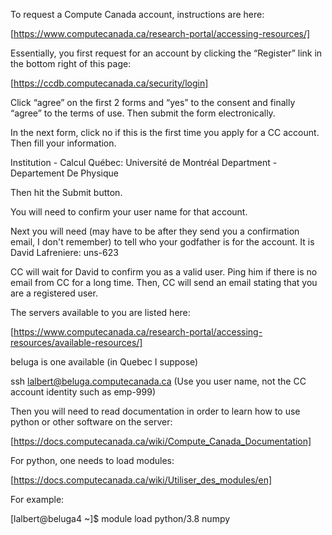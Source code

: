 To request a Compute Canada account, instructions are here:

[https://www.computecanada.ca/research-portal/accessing-resources/]


Essentially, you first request for an account by clicking the “Register” link in the bottom right of this page:

[https://ccdb.computecanada.ca/security/login]

Click “agree” on the first 2 forms and “yes” to the consent and finally “agree” to the terms of use. Then submit the form electronically.

In the next form, click no if this is the first time you apply for a CC account. Then fill your information.

Institution - Calcul Québec: Université de Montréal
Department - Departement De Physique

Then hit the Submit button.

You will need to confirm your user name for that account.

Next you will need (may have to be after they send you a confirmation email, I don't remember) to tell who your godfather is for the account. It is David Lafreniere: uns-623

CC will wait for David to confirm you as a valid user. Ping him if there is no email from CC for a long time. Then, CC will send an email stating that you are a registered user.

The servers available to you are listed here:

[https://www.computecanada.ca/research-portal/accessing-resources/available-resources/]

beluga is one available (in Quebec I suppose)

ssh lalbert@beluga.computecanada.ca (Use you user name, not the CC account identity such as emp-999)


Then you will need to read documentation in order to learn how to use python or other software on the server:

[https://docs.computecanada.ca/wiki/Compute_Canada_Documentation]

For python, one needs to load modules:

[https://docs.computecanada.ca/wiki/Utiliser_des_modules/en]

For example:

[lalbert@beluga4 ~]$ module load python/3.8 numpy
